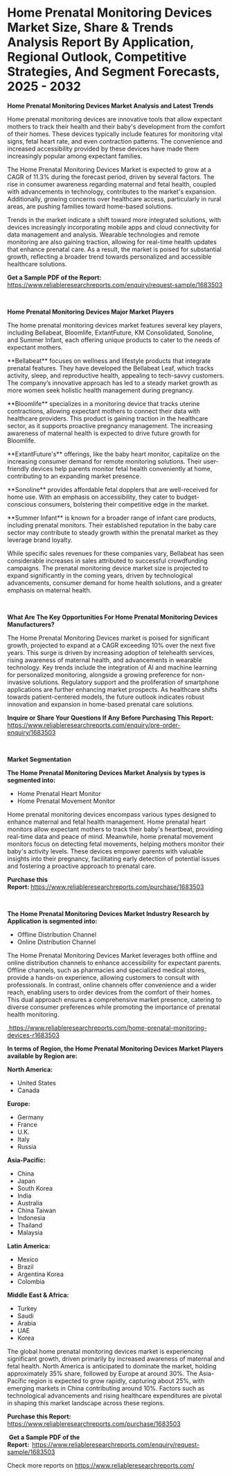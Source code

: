 <p><h1>Home Prenatal Monitoring Devices Market Size, Share & Trends Analysis Report By Application, Regional Outlook, Competitive Strategies, And Segment Forecasts, 2025 - 2032</h1></p><p><strong>Home Prenatal Monitoring Devices Market Analysis and Latest Trends</strong></p>
<p><p>Home prenatal monitoring devices are innovative tools that allow expectant mothers to track their health and their baby's development from the comfort of their homes. These devices typically include features for monitoring vital signs, fetal heart rate, and even contraction patterns. The convenience and increased accessibility provided by these devices have made them increasingly popular among expectant families.</p><p>The Home Prenatal Monitoring Devices Market is expected to grow at a CAGR of 11.3% during the forecast period, driven by several factors. The rise in consumer awareness regarding maternal and fetal health, coupled with advancements in technology, contributes to the market's expansion. Additionally, growing concerns over healthcare access, particularly in rural areas, are pushing families toward home-based solutions. </p><p>Trends in the market indicate a shift toward more integrated solutions, with devices increasingly incorporating mobile apps and cloud connectivity for data management and analysis. Wearable technologies and remote monitoring are also gaining traction, allowing for real-time health updates that enhance prenatal care. As a result, the market is poised for substantial growth, reflecting a broader trend towards personalized and accessible healthcare solutions.</p></p>
<p><strong>Get a Sample PDF of the Report:&nbsp;</strong> <a href="https://www.reliableresearchreports.com/enquiry/request-sample/1683503?utm_campaign=2487&utm_medium=2&utm_source=Github&utm_content=ia&utm_term=04032025&utm_id=home-prenatal-monitoring-devices">https://www.reliableresearchreports.com/enquiry/request-sample/1683503</a></p>
<p>&nbsp;</p>
<p><strong>Home Prenatal Monitoring Devices Major Market Players</strong></p>
<p><p>The home prenatal monitoring devices market features several key players, including Bellabeat, Bloomlife, ExtantFuture, KM Consolidated, Sonoline, and Summer Infant, each offering unique products to cater to the needs of expectant mothers.</p><p>**Bellabeat** focuses on wellness and lifestyle products that integrate prenatal features. They have developed the Bellabeat Leaf, which tracks activity, sleep, and reproductive health, appealing to tech-savvy customers. The company’s innovative approach has led to a steady market growth as more women seek holistic health management during pregnancy.</p><p>**Bloomlife** specializes in a monitoring device that tracks uterine contractions, allowing expectant mothers to connect their data with healthcare providers. This product is gaining traction in the healthcare sector, as it supports proactive pregnancy management. The increasing awareness of maternal health is expected to drive future growth for Bloomlife.</p><p>**ExtantFuture's** offerings, like the baby heart monitor, capitalize on the increasing consumer demand for remote monitoring solutions. Their user-friendly devices help parents monitor fetal health conveniently at home, contributing to an expanding market presence.</p><p>**Sonoline** provides affordable fetal dopplers that are well-received for home use. With an emphasis on accessibility, they cater to budget-conscious consumers, bolstering their competitive edge in the market.</p><p>**Summer Infant** is known for a broader range of infant care products, including prenatal monitors. Their established reputation in the baby care sector may contribute to steady growth within the prenatal market as they leverage brand loyalty.</p><p>While specific sales revenues for these companies vary, Bellabeat has seen considerable increases in sales attributed to successful crowdfunding campaigns. The prenatal monitoring device market size is projected to expand significantly in the coming years, driven by technological advancements, consumer demand for home health solutions, and a greater emphasis on maternal health.</p></p>
<p>&nbsp;</p>
<p><strong>What Are The Key Opportunities For Home Prenatal Monitoring Devices Manufacturers?</strong></p>
<p><p>The Home Prenatal Monitoring Devices market is poised for significant growth, projected to expand at a CAGR exceeding 10% over the next five years. This surge is driven by increasing adoption of telehealth services, rising awareness of maternal health, and advancements in wearable technology. Key trends include the integration of AI and machine learning for personalized monitoring, alongside a growing preference for non-invasive solutions. Regulatory support and the proliferation of smartphone applications are further enhancing market prospects. As healthcare shifts towards patient-centered models, the future outlook indicates robust innovation and expansion in home-based prenatal care solutions.</p></p>
<p><strong>Inquire or Share Your Questions If Any Before Purchasing This Report:</strong> <a href="https://www.reliableresearchreports.com/enquiry/pre-order-enquiry/1683503?utm_campaign=2487&utm_medium=2&utm_source=Github&utm_content=ia&utm_term=04032025&utm_id=home-prenatal-monitoring-devices">https://www.reliableresearchreports.com/enquiry/pre-order-enquiry/1683503</a></p>
<p>&nbsp;</p>
<p><strong>Market Segmentation</strong></p>
<p><strong>The Home Prenatal Monitoring Devices Market Analysis by types is segmented into:</strong></p>
<p><ul><li>Home Prenatal Heart Monitor</li><li>Home Prenatal Movement Monitor</li></ul></p>
<p><p>Home prenatal monitoring devices encompass various types designed to enhance maternal and fetal health management. Home prenatal heart monitors allow expectant mothers to track their baby's heartbeat, providing real-time data and peace of mind. Meanwhile, home prenatal movement monitors focus on detecting fetal movements, helping mothers monitor their baby's activity levels. These devices empower parents with valuable insights into their pregnancy, facilitating early detection of potential issues and fostering a proactive approach to prenatal care.</p></p>
<p><strong>Purchase this Report:&nbsp;</strong><a href="https://www.reliableresearchreports.com/purchase/1683503?utm_campaign=2487&utm_medium=2&utm_source=Github&utm_content=ia&utm_term=04032025&utm_id=home-prenatal-monitoring-devices">https://www.reliableresearchreports.com/purchase/1683503</a></p>
<p>&nbsp;</p>
<p><strong>The Home Prenatal Monitoring Devices Market Industry Research by Application is segmented into:</strong></p>
<p><ul><li>Offline Distribution Channel</li><li>Online Distribution Channel</li></ul></p>
<p><p>The Home Prenatal Monitoring Devices Market leverages both offline and online distribution channels to enhance accessibility for expectant parents. Offline channels, such as pharmacies and specialized medical stores, provide a hands-on experience, allowing customers to consult with professionals. In contrast, online channels offer convenience and a wider reach, enabling users to order devices from the comfort of their homes. This dual approach ensures a comprehensive market presence, catering to diverse consumer preferences while promoting the importance of prenatal health monitoring.</p></p>
<p><a href="https://www.reliableresearchreports.com/home-prenatal-monitoring-devices-r1683503?utm_campaign=2487&utm_medium=2&utm_source=Github&utm_content=ia&utm_term=04032025&utm_id=home-prenatal-monitoring-devices">&nbsp;https://www.reliableresearchreports.com/home-prenatal-monitoring-devices-r1683503</a></p>
<p><strong>In terms of Region, the Home Prenatal Monitoring Devices Market Players available by Region are:</strong></p>
<p>
    <p> <strong> North America: </strong>
        <ul>
            <li>United States</li>
            <li>Canada</li>
        </ul>
        </p> 
    <p> <strong> Europe: </strong>
        <ul>
            <li>Germany</li>
            <li>France</li>
            <li>U.K.</li>
            <li>Italy</li>
            <li>Russia</li>
        </ul>
        </p> 
    <p> <strong> Asia-Pacific: </strong>
        <ul>
            <li>China</li>
            <li>Japan</li>
            <li>South Korea</li>
            <li>India</li>
            <li>Australia</li>
            <li>China Taiwan</li>
            <li>Indonesia</li>
            <li>Thailand</li>
            <li>Malaysia</li>
        </ul>
        </p> 
    <p> <strong> Latin America: </strong>
        <ul>
            <li>Mexico</li>
            <li>Brazil</li>
            <li>Argentina Korea</li>
            <li>Colombia</li>
        </ul>
        </p> 
    <p> <strong> Middle East & Africa: </strong>
        <ul>
            <li>Turkey</li>
            <li>Saudi</li>
            <li>Arabia</li>
            <li>UAE</li>
            <li>Korea</li>
        </ul>
    </p>
    </p>
<p><p>The global home prenatal monitoring devices market is experiencing significant growth, driven primarily by increased awareness of maternal and fetal health. North America is anticipated to dominate the market, holding approximately 35% share, followed by Europe at around 30%. The Asia-Pacific region is expected to grow rapidly, capturing about 25%, with emerging markets in China contributing around 10%. Factors such as technological advancements and rising healthcare expenditures are pivotal in shaping this market landscape across these regions.</p></p>
<p><strong>Purchase this Report: </strong><a href="https://www.reliableresearchreports.com/purchase/1683503?utm_campaign=2487&utm_medium=2&utm_source=Github&utm_content=ia&utm_term=04032025&utm_id=home-prenatal-monitoring-devices">https://www.reliableresearchreports.com/purchase/1683503</a></p>
<p>&nbsp;<strong>Get a Sample PDF of the Report:&nbsp;&nbsp;</strong><a href="https://www.reliableresearchreports.com/enquiry/request-sample/1683503?utm_campaign=2487&utm_medium=2&utm_source=Github&utm_content=ia&utm_term=04032025&utm_id=home-prenatal-monitoring-devices">https://www.reliableresearchreports.com/enquiry/request-sample/1683503</a></p>
<p><strong></strong></p>
<p>Check more reports on <a href="https://www.reliableresearchreports.com/?utm_campaign=2487&utm_medium=2&utm_source=Github&utm_content=ia&utm_term=04032025&utm_id=home-prenatal-monitoring-devices">https://www.reliableresearchreports.com/</a></p>